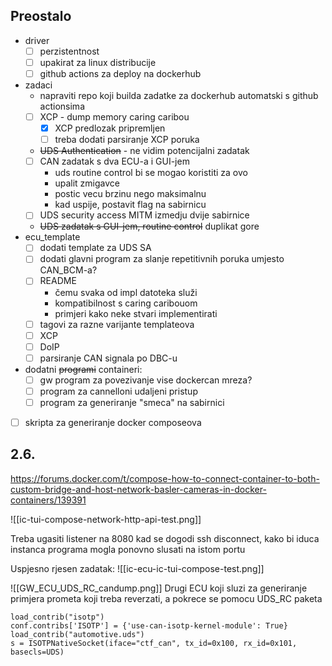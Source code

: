 
## Preostalo
- driver
	- [ ] perzistentnost
	- [ ] upakirat za linux distribucije
	- [ ] github actions za deploy na dockerhub
- zadaci
	- napraviti repo koji builda zadatke za dockerhub automatski s github actionsima
	- [ ] XCP - dump memory caring caribou
		- [x] XCP predlozak pripremljen
		- [ ] treba dodati parsiranje XCP poruka
	- ~~UDS Authentication~~ - ne vidim potencijalni zadatak
	- [ ] CAN zadatak s dva ECU-a i GUI-jem
		- uds routine control bi se mogao koristiti za ovo
		- upalit zmigavce
		- postic vecu brzinu nego maksimalnu
		- kad uspije, postavit flag na sabirnicu
	- [ ] UDS security access MITM izmedju dvije sabirnice
	- ~~UDS zadatak s GUI-jem, routine control~~ duplikat gore 
- ecu_template
	- [ ] dodati template za UDS SA
	- [ ] dodati glavni program za slanje repetitivnih poruka umjesto CAN_BCM-a?
	- [ ] README
		- čemu svaka od impl datoteka služi
		- kompatibilnost s caring caribouom
		- primjeri kako neke stvari implementirati
	- [ ] tagovi za razne varijante templateova
	- [ ] XCP
	- [ ] DoIP
	- [ ] parsiranje CAN signala po DBC-u
- dodatni ~~programi~~ containeri:
	- [ ] gw program za povezivanje vise dockercan mreza?
	- [ ] program za cannelloni udaljeni pristup
	- [ ] program za generiranje "smeca" na sabirnici
- [ ] skripta za generiranje docker composeova


## 2.6.


https://forums.docker.com/t/compose-how-to-connect-container-to-both-custom-bridge-and-host-network-basler-cameras-in-docker-containers/139391


![[ic-tui-compose-network-http-api-test.png]]


Treba ugasiti listener na 8080 kad se dogodi ssh disconnect, kako bi iduca instanca programa mogla ponovno slusati na istom portu


Uspjesno rjesen zadatak:
![[ic-ecu-ic-tui-compose-test.png]]


![[GW_ECU_UDS_RC_candump.png]]
Drugi ECU koji sluzi za generiranje primjera prometa koji treba reverzati, a pokrece se pomocu UDS_RC paketa


```
load_contrib("isotp")
conf.contribs['ISOTP'] = {'use-can-isotp-kernel-module': True}
load_contrib("automotive.uds")
s = ISOTPNativeSocket(iface="ctf_can", tx_id=0x100, rx_id=0x101, basecls=UDS)
```